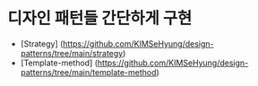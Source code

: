 # 디자인 패턴들 간단하게 구현

- [Strategy] (https://github.com/KIMSeHyung/design-patterns/tree/main/strategy)
- [Template-method] (https://github.com/KIMSeHyung/design-patterns/tree/main/template-method)

